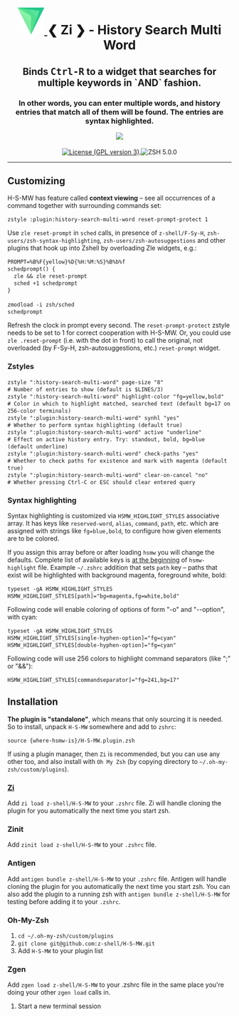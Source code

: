 <h1 align="center"><p>
<a href="https://github.com/z-shell/zi" target="_blank">
  <img src="https://github.com/z-shell/zi/raw/main/docs/images/logo.svg" alt="Logo" width="60px" height="60px" />
</a>❮ Zi ❯ - History Search Multi Word</p>
</h1>
<h2 align="center"><p>
Binds <kbd>Ctrl-R</kbd> to a widget that searches for multiple keywords in `AND` fashion.</p></h2>
<h3 align="center"><p>
 In other words, you can enter multiple words, and history entries that match all of them will be found. The entries are syntax highlighted.</p></h3>
<p align="center"><a href="https://asciinema.org/a/155704" target="_blank"><img src="https://asciinema.org/a/155704.svg" /></a></p>
<p align="center"><a href="../LICENSE" target="_blank">
  <img align="center" src="https://img.shields.io/badge/license-GNU%20GPL%20version%203-blue.svg?style=flat-square" alt="License (GPL version 3)">
</a>
<img align="center" src="https://img.shields.io/badge/zsh-v5.0.0-orange.svg?style=flat-square" alt="ZSH 5.0.0"></p><hr />

## Customizing

H-S-MW has feature called **context viewing** – see all occurrences of a command together with surrounding commands set:

```shell
zstyle :plugin:history-search-multi-word reset-prompt-protect 1
```

Use `zle reset-prompt` in `sched` calls, in presence of `z-shell/F-Sy-H`, `zsh-users/zsh-syntax-highlighting`, `zsh-users/zsh-autosuggestions` and other plugins that hook up into Zshell by overloading Zle widgets, e.g.:

```shell
PROMPT=%B%F{yellow}%D{%H:%M:%S}%B%b%f
schedprompt() {
  zle && zle reset-prompt
  sched +1 schedprompt
}

zmodload -i zsh/sched
schedprompt
```

Refresh the clock in prompt every second. The `reset-prompt-protect` zstyle needs to be set to 1 for correct cooperation with H-S-MW. Or, you could use `zle .reset-prompt` (i.e. with the dot in front) to call the original, not overloaded (by F-Sy-H, zsh-autosuggestions, etc.) `reset-prompt` widget.

### Zstyles

```shell
zstyle ":history-search-multi-word" page-size "8"                      # Number of entries to show (default is $LINES/3)
zstyle ":history-search-multi-word" highlight-color "fg=yellow,bold"   # Color in which to highlight matched, searched text (default bg=17 on 256-color terminals)
zstyle ":plugin:history-search-multi-word" synhl "yes"                 # Whether to perform syntax highlighting (default true)
zstyle ":plugin:history-search-multi-word" active "underline"          # Effect on active history entry. Try: standout, bold, bg=blue (default underline)
zstyle ":plugin:history-search-multi-word" check-paths "yes"           # Whether to check paths for existence and mark with magenta (default true)
zstyle ":plugin:history-search-multi-word" clear-on-cancel "no"        # Whether pressing Ctrl-C or ESC should clear entered query
```

### Syntax highlighting

Syntax highlighting is customized via `HSMW_HIGHLIGHT_STYLES` associative array. It has keys like `reserved-word`, `alias`, `command`, `path`, etc. which are assigned with strings like `fg=blue,bold`, to configure how given elements are to be colored.

If you assign this array before or after loading `hsmw` you will change the defaults. Complete list of available keys is [at the beginning](https://github.com/z-shell/H-S-MW/blob/main/functions/hsmw-highlight#L34-L62) of `hsmw-highlight` file. Example `~/.zshrc` addition that sets `path` key – paths that exist will be highlighted with background magenta, foreground white, bold:

```shell
typeset -gA HSMW_HIGHLIGHT_STYLES
HSMW_HIGHLIGHT_STYLES[path]="bg=magenta,fg=white,bold"
```

Following code will enable coloring of options of form "-o" and "--option", with cyan:

```shell
typeset -gA HSMW_HIGHLIGHT_STYLES
HSMW_HIGHLIGHT_STYLES[single-hyphen-option]="fg=cyan"
HSMW_HIGHLIGHT_STYLES[double-hyphen-option]="fg=cyan"
```

Following code will use 256 colors to highlight command separators (like ";" or "&&"):

```shell
HSMW_HIGHLIGHT_STYLES[commandseparator]="fg=241,bg=17"
```

## Installation

**The plugin is "standalone"**, which means that only sourcing it is needed. So to
install, unpack `H-S-MW` somewhere and add to `zshrc`:

```shell
source {where-hsmw-is}/H-S-MW.plugin.zsh
```

If using a plugin manager, then `Zi` is recommended, but you can use any other too, and also install with `Oh My Zsh` (by copying directory to `~/.oh-my-zsh/custom/plugins`).

### [Zi](https://github.com/z-shell/zi)

Add `zi load z-shell/H-S-MW` to your `.zshrc` file. Zi will handle cloning the plugin for you automatically the next time you start zsh.

### Zinit

Add `zinit load z-shell/H-S-MW` to your `.zshrc` file.

### Antigen

Add `antigen bundle z-shell/H-S-MW` to your `.zshrc` file. Antigen will handle cloning the plugin for you automatically the next time you start zsh. You can also add the plugin to a running zsh with `antigen bundle z-shell/H-S-MW` for testing before adding it to your `.zshrc`.

### Oh-My-Zsh

1. `cd ~/.oh-my-zsh/custom/plugins`
2. `git clone git@github.com:z-shell/H-S-MW.git`
3. Add `H-S-MW` to your plugin list

### Zgen

Add `zgen load z-shell/H-S-MW` to your .zshrc file in the same place you're doing your other `zgen load` calls in.

1. Start a new terminal session
